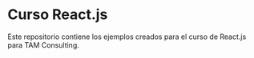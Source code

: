 # Curso React.js

Este repositorio contiene los ejemplos creados para el curso de React.js para TAM Consulting.
